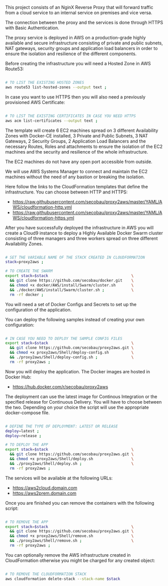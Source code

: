 This project consists of an NginX Reverse Proxy that will forward traffic from a cloud service to an internal service on premises and vice versa.

The connection between the proxy and the services is done through HTTPS with Basic Authentication.

The proxy service is deployed in AWS on a production-grade highly available and secure infrastructure consisting of private and public subnets, NAT gateways, security groups and application load balancers in order to ensure the isolation and resilience of the different components.

Before creating the infrastructure you will need a Hosted Zone in AWS Route53:

```bash

# TO LIST THE EXISTING HOSTED ZONES
aws route53 list-hosted-zones --output text ;

```

In case you want to use HTTPS then you will also need a previously provisioned AWS Certificate:

```bash

# TO LIST THE EXISTING CERTIFICATES IN CASE YOU NEED HTTPS
aws acm list-certificates --output text ;

```

The template will create 6 EC2 machines spread on 3 different Availability Zones with Docker-CE installed, 3 Private and Public Subnets, 3 NAT Gateways, 2 Security Groups, 2 Application Load Balancers and the necessary Routes, Roles and attachments to ensure the isolation of the EC2 machines and the security and resilience of the whole infrastructure.

The EC2 machines do not have any open port accessible from outside.

We will use AWS Systems Manager to connect and maintain the EC2 machines without the need of any bastion or breaking the isolation.

Here follow the links to the CloudFormation templates that define the infrastructure. You can choose between HTTP and HTTPS:
* https://raw.githubusercontent.com/secobau/proxy2aws/master/YAML/AWS/cloudformation-http.yml
* https://raw.githubusercontent.com/secobau/proxy2aws/master/YAML/AWS/cloudformation-https.yml

After you have successfully deployed the infrastructure in AWS you will create a Cloud9 instance to deploy a Highly Available Docker Swarm cluster consisting of three managers and three workers spread on three different Availability Zones. 

```BASH

# SET THE VARIABLE NAME OF THE STACK CREATED IN CLOUDFORMATION
stack=proxy2aws ;

# TO CREATE THE SWARM
export stack=$stack                                     \
  && git clone https://github.com/secobau/docker.git    \
  && chmod +x docker/AWS/install/Swarm/cluster.sh       \
  && ./docker/AWS/install/Swarm/cluster.sh ;            \
  rm -rf docker ;

```

You will need a set of Docker Configs and Secrets to set up the configuration of the application. 

You can deploy the following samples instead of creating your own configuration:

```BASH

# IN CASE YOU NEED TO DEPLOY THE SAMPLE CONFIG FILES
export stack=$stack                                     \
  && git clone https://github.com/secobau/proxy2aws.git \
  && chmod +x proxy2aws/Shell/deploy-config.sh          \
  && ./proxy2aws/Shell/deploy-config.sh ;               \
  rm -rf proxy2aws ;

```

Now you will deploy the application. The Docker images are hosted in Docker Hub:
* https://hub.docker.com/r/secobau/proxy2aws

The deployment can use the latest image for Continous Integration or the specified release for Continuous Delivery. You will have to choose between the two. Depending on your choice the script will use the appropriate docker-compose file.

```BASH

# DEFINE THE TYPE OF DEPLOYMENT: LATEST OR RELEASE
deploy=latest ;
deploy=release ;

# TO DEPLOY THE APP
export stack=$stack                                     \
  && git clone https://github.com/secobau/proxy2aws.git \
  && chmod +x proxy2aws/Shell/deploy.sh                 \
  && ./proxy2aws/Shell/deploy.sh ;                      \
  rm -rf proxy2aws ;

```

The services will be available at the following URLs:
* https://aws2cloud.domain.com
* https://aws2prem.domain.com

Once you are finished you can remove the containers with the following script:

```BASH

# TO REMOVE THE APP
export stack=$stack                                     \
  && git clone https://github.com/secobau/proxy2aws.git \
  && chmod +x proxy2aws/Shell/remove.sh                 \
  && ./proxy2aws/Shell/remove.sh ;                      \
  rm -rf proxy2aws ;

```

You can optionally remove the AWS infrastructure created in CloudFormation otherwise you might be charged for any created object:

```BASH

# TO REMOVE THE CLOUDFORMATION STACK
aws cloudformation delete-stack --stack-name $stack 

```
